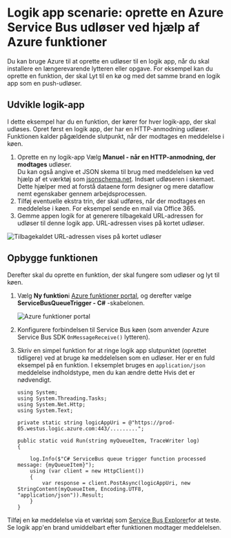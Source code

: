 <properties
   pageTitle="Logik app scenarie: oprette en Azure funktioner Service Bus udløser | Microsoft Azure"
   description="Brug Azure funktioner til at oprette en Service Bus udløser til en logik-app"
   services="logic-apps,functions"
   documentationCenter=".net,nodejs,java"
   authors="jeffhollan"
   manager="dwrede"
   editor=""/>

<tags
   ms.service="logic-apps"
   ms.devlang="multiple"
   ms.topic="article"
   ms.tgt_pltfrm="na"
   ms.workload="integration"
   ms.date="05/23/2016"
   ms.author="jehollan"/>

# <a name="logic-app-scenario-create-an-azure-service-bus-trigger-by-using-azure-functions"></a>Logik app scenarie: oprette en Azure Service Bus udløser ved hjælp af Azure funktioner

Du kan bruge Azure til at oprette en udløser til en logik app, når du skal installere en længerevarende lytteren eller opgave. For eksempel kan du oprette en funktion, der skal Lyt til en kø og med det samme brand en logik app som en push-udløser.

## <a name="build-the-logic-app"></a>Udvikle logik-app

I dette eksempel har du en funktion, der kører for hver logik-app, der skal udløses. Opret først en logik app, der har en HTTP-anmodning udløser. Funktionen kalder pågældende slutpunkt, når der modtages en meddelelse i køen.  

1. Oprette en ny logik-app Vælg **Manuel - når en HTTP-anmodning, der modtages** udløser.  
   Du kan også angive et JSON skema til brug med meddelelsen kø ved hjælp af et værktøj som [jsonschema.net](http://jsonschema.net). Indsæt udløseren i skemaet. Dette hjælper med at forstå dataene form designer og mere dataflow nemt egenskaber gennem arbejdsprocessen.
1. Tilføj eventuelle ekstra trin, der skal udføres, når der modtages en meddelelse i køen. For eksempel sende en mail via Office 365.  
1. Gemme appen logik for at generere tilbagekald URL-adressen for udløser til denne logik app. URL-adressen vises på kortet udløser.

![Tilbagekaldet URL-adressen vises på kortet udløser][1]

## <a name="build-the-function"></a>Opbygge funktionen

Derefter skal du oprette en funktion, der skal fungere som udløser og lyt til køen.

1. Vælg **Ny funktion**i [Azure funktioner portal](https://functions.azure.com/signin), og derefter vælge **ServiceBusQueueTrigger - C#** -skabelonen.

    ![Azure funktioner portal][2]

2. Konfigurere forbindelsen til Service Bus køen (som anvender Azure Service Bus SDK `OnMessageReceive()` lytteren).
3. Skriv en simpel funktion for at ringe logik app slutpunktet (oprettet tidligere) ved at bruge kø meddelelsen som en udløser. Her er en fuld eksempel på en funktion. I eksemplet bruges en `application/json` meddelelse indholdstype, men du kan ændre dette Hvis det er nødvendigt.

   ```
   using System;
   using System.Threading.Tasks;
   using System.Net.Http;
   using System.Text;

   private static string logicAppUri = @"https://prod-05.westus.logic.azure.com:443/.........";

   public static void Run(string myQueueItem, TraceWriter log)
   {

       log.Info($"C# ServiceBus queue trigger function processed message: {myQueueItem}");
       using (var client = new HttpClient())
       {
           var response = client.PostAsync(logicAppUri, new StringContent(myQueueItem, Encoding.UTF8, "application/json")).Result;
       }
   }
   ```

Tilføj en kø meddelelse via et værktøj som [Service Bus Explorer](https://github.com/paolosalvatori/ServiceBusExplorer)for at teste. Se logik app'en brand umiddelbart efter funktionen modtager meddelelsen.

<!-- Image References -->
[1]: ./media/app-service-logic-scenario-function-sb-trigger/manualTrigger.PNG
[2]: ./media/app-service-logic-scenario-function-sb-trigger/newQueueTriggerFunction.PNG
